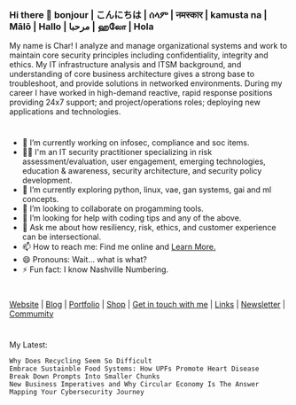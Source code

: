 ### Hi there 👋 bonjour | こんにちは | ሰላም | नमस्कार | kamusta na | Mālō | Hallo | مرحبا | ஹலோ | Hola
My name is Char! I analyze and manage organizational systems and work to maintain core security principles including confidentiality, integrity and ethics.  My IT infrastructure analysis and ITSM background, and understanding of core business architecture gives a strong base to troubleshoot, and provide solutions in networked environments. During my career I have worked in high-demand reactive, rapid response positions providing 24x7 support; and project/operations roles; deploying new applications and technologies. 
#

- 🔭 I’m currently working on infosec, compliance and soc items.
- 👨‍💻 I'm an IT security practitioner specializing in risk assessment/evaluation, user engagement, emerging technologies, education & awareness, security architecture, and security policy development.
- 🌱 I’m currently exploring python, linux, vae, gan systems, gai and ml concepts.
- 👯 I’m looking to collaborate on progamming tools.
- 🤔 I’m looking for help with coding tips and any of the above.
- 💬 Ask me about how resiliency, risk, ethics, and customer experience can be intersectional.
- 📫 How to reach me: Find me online and [Learn More.](https://solo.to/treadm1ll)
- 😄 Pronouns: Wait... what is what?
- ⚡ Fun fact: I know Nashville Numbering.

#
[Website](MyWebsite) | [Blog](MicroBlog) | [Portfolio](https://github.com/Char-Hunt/Learning-Info-Sec#portfolio-list) | [Shop](Merch) | [Get in touch with me](Contact) | [Links](https://solo.to/treadm1ll) | [Newsletter](MyBlurbs) | [Commumity](...)
#
My Latest:

    Why Does Recycling Seem So Difficult
    Embrace Sustainble Food Systems: How UPFs Promote Heart Disease
    Break Down Prompts Into Smaller Chunks
    New Business Imperatives and Why Circular Economy Is The Answer
    Mapping Your Cybersecurity Journey
    
